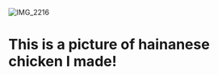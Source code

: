 ![IMG_2216](https://github.com/user-attachments/assets/4c04aade-72ec-40b9-80ab-66f5fe4d71bb)
# This is a picture of hainanese chicken I made!
